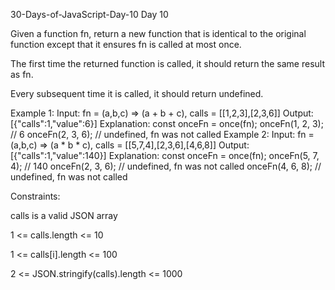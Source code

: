30-Days-of-JavaScript-Day-10
Day 10

Given a function fn, return a new function that is identical to the original function except that it ensures fn is called at most once.

The first time the returned function is called, it should return the same result as fn.

Every subsequent time it is called, it should return undefined.

 
Example 1:
Input: fn = (a,b,c) => (a + b + c), calls = [[1,2,3],[2,3,6]] Output: [{"calls":1,"value":6}] Explanation: const onceFn = once(fn); onceFn(1, 2, 3); // 6 onceFn(2, 3, 6); // undefined, fn was not called 
Example 2:
Input: fn = (a,b,c) => (a * b * c), calls = [[5,7,4],[2,3,6],[4,6,8]] Output: [{"calls":1,"value":140}] Explanation: const onceFn = once(fn); onceFn(5, 7, 4); // 140 onceFn(2, 3, 6); // undefined, fn was not called onceFn(4, 6, 8); // undefined, fn was not called 
 
Constraints:

calls is a valid JSON array

1 <= calls.length <= 10

1 <= calls[i].length <= 100

2 <= JSON.stringify(calls).length <= 1000
